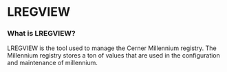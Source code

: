 # LREGVIEW

### What is LREGVIEW?

LREGVIEW is the tool used to manage the Cerner Millennium registry. The Millennium registry stores a ton of values that are used in the configuration and maintenance of millennium.    &#x20;

